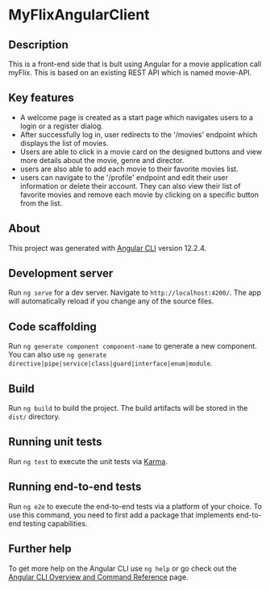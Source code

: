 # MyFlixAngularClient

## Description
This is a front-end side that is bult using Angular for a movie application call myFlix. This is based on an existing REST API which is named movie-API.

## Key features
- A welcome page is created as a start page which navigates users to a login or a register dialog.
- After successfully log in, user redirects to the '/movies' endpoint which displays the list of movies.
- Users are able to click in a movie card on the designed buttons and view more details about the movie, genre and director.
- users are also able to add each movie to their favorite movies list.
- users can navigate to the '/profile' endpoint and edit their user information or delete their account. They can also view their list of favorite movies and remove each movie by clicking on a specific button from the list.

## About
This project was generated with [Angular CLI](https://github.com/angular/angular-cli) version 12.2.4.

## Development server

Run `ng serve` for a dev server. Navigate to `http://localhost:4200/`. The app will automatically reload if you change any of the source files.

## Code scaffolding

Run `ng generate component component-name` to generate a new component. You can also use `ng generate directive|pipe|service|class|guard|interface|enum|module`.

## Build

Run `ng build` to build the project. The build artifacts will be stored in the `dist/` directory.

## Running unit tests

Run `ng test` to execute the unit tests via [Karma](https://karma-runner.github.io).

## Running end-to-end tests

Run `ng e2e` to execute the end-to-end tests via a platform of your choice. To use this command, you need to first add a package that implements end-to-end testing capabilities.

## Further help

To get more help on the Angular CLI use `ng help` or go check out the [Angular CLI Overview and Command Reference](https://angular.io/cli) page.
